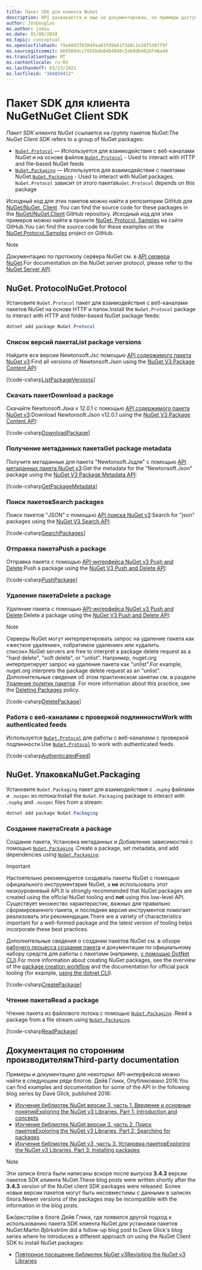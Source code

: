 ```yaml
---
title: Пакет SDK для клиента NuGet
description: API развивается и еще не документирован, но примеры доступны в блоге Дейв Гликк.
author: JonDouglas
ms.author: jodou
ms.date: 01/09/2018
ms.topic: conceptual
ms.openlocfilehash: f9e08d37b30dfea83fd9b61f168c1e20f530ff9f
ms.sourcegitcommit: bb9560dcc7055bde84b4940c5eb0db402bf46a48
ms.translationtype: MT
ms.contentlocale: ru-RU
ms.lasthandoff: 03/23/2021
ms.locfileid: "104859412"
---
```

# <a name="nuget-client-sdk"></a><span data-ttu-id="a72c9-103">Пакет SDK для клиента NuGet</span><span class="sxs-lookup"><span data-stu-id="a72c9-103">NuGet Client SDK</span></span>

<span data-ttu-id="a72c9-104">*Пакет SDK клиента NuGet* ссылается на группу пакетов NuGet:</span><span class="sxs-lookup"><span data-stu-id="a72c9-104">The *NuGet Client SDK* refers to a group of NuGet packages:</span></span>

* <span data-ttu-id="a72c9-105">[`NuGet.Protocol`](https://www.nuget.org/packages/NuGet.Protocol) — Используется для взаимодействия с веб-каналами NuGet и на основе файлов.</span><span class="sxs-lookup"><span data-stu-id="a72c9-105">[`NuGet.Protocol`](https://www.nuget.org/packages/NuGet.Protocol) - Used to interact with HTTP and file-based NuGet feeds</span></span>
* <span data-ttu-id="a72c9-106">[`NuGet.Packaging`](https://www.nuget.org/packages/NuGet.Packaging) — Используется для взаимодействия с пакетами NuGet.</span><span class="sxs-lookup"><span data-stu-id="a72c9-106">[`NuGet.Packaging`](https://www.nuget.org/packages/NuGet.Packaging) - Used to interact with NuGet packages.</span></span> <span data-ttu-id="a72c9-107">`NuGet.Protocol` зависит от этого пакета</span><span class="sxs-lookup"><span data-stu-id="a72c9-107">`NuGet.Protocol` depends on this package</span></span>

<span data-ttu-id="a72c9-108">Исходный код для этих пакетов можно найти в репозитории GitHub для [NuGet/NuGet. Client](https://github.com/NuGet/NuGet.Client) .</span><span class="sxs-lookup"><span data-stu-id="a72c9-108">You can find the source code for these packages in the [NuGet/NuGet.Client](https://github.com/NuGet/NuGet.Client) GitHub repository.</span></span>
<span data-ttu-id="a72c9-109">Исходный код для этих примеров можно найти в проекте [NuGet. Protocol. Samples](https://github.com/NuGet/Samples/tree/main/NuGetProtocolSamples) на сайте GitHub.</span><span class="sxs-lookup"><span data-stu-id="a72c9-109">You can find the source code for these examples on the [NuGet.Protocol.Samples](https://github.com/NuGet/Samples/tree/main/NuGetProtocolSamples) project on GitHub.</span></span>

> [!Note]
> <span data-ttu-id="a72c9-110">Документацию по протоколу сервера NuGet см. в [API сервера NuGet](~/api/overview.md).</span><span class="sxs-lookup"><span data-stu-id="a72c9-110">For documentation on the NuGet server protocol, please refer to the [NuGet Server API](~/api/overview.md).</span></span>

## <a name="nugetprotocol"></a><span data-ttu-id="a72c9-111">NuGet. Protocol</span><span class="sxs-lookup"><span data-stu-id="a72c9-111">NuGet.Protocol</span></span>

<span data-ttu-id="a72c9-112">Установите `NuGet.Protocol` пакет для взаимодействия с веб-каналами пакетов NuGet на основе HTTP и папок.</span><span class="sxs-lookup"><span data-stu-id="a72c9-112">Install the `NuGet.Protocol` package to interact with HTTP and folder-based NuGet package feeds:</span></span>

```ps1
dotnet add package NuGet.Protocol
```

### <a name="list-package-versions"></a><span data-ttu-id="a72c9-113">Список версий пакета</span><span class="sxs-lookup"><span data-stu-id="a72c9-113">List package versions</span></span>

<span data-ttu-id="a72c9-114">Найдите все версии Newtonsoft.Jsс помощью [API содержимого пакета NuGet v3](../api/package-base-address-resource.md#enumerate-package-versions):</span><span class="sxs-lookup"><span data-stu-id="a72c9-114">Find all versions of Newtonsoft.Json using the [NuGet V3 Package Content API](../api/package-base-address-resource.md#enumerate-package-versions):</span></span>

[!code-csharp[ListPackageVersions](~/../nuget-samples/NuGetProtocolSamples/Program.cs?name=ListPackageVersions)]

### <a name="download-a-package"></a><span data-ttu-id="a72c9-115">Скачать пакет</span><span class="sxs-lookup"><span data-stu-id="a72c9-115">Download a package</span></span>

<span data-ttu-id="a72c9-116">Скачайте Newtonsoft.Jsна v 12.0.1 с помощью [API содержимого пакета NuGet v3](../api/package-base-address-resource.md):</span><span class="sxs-lookup"><span data-stu-id="a72c9-116">Download Newtonsoft.Json v12.0.1 using the [NuGet V3 Package Content API](../api/package-base-address-resource.md):</span></span>

[!code-csharp[DownloadPackage](~/../nuget-samples/NuGetProtocolSamples/Program.cs?name=DownloadPackage)]

### <a name="get-package-metadata"></a><span data-ttu-id="a72c9-117">Получение метаданных пакета</span><span class="sxs-lookup"><span data-stu-id="a72c9-117">Get package metadata</span></span>

<span data-ttu-id="a72c9-118">Получите метаданные для пакета "Newtonsoft.Jsдля" с помощью [API метаданных пакета NuGet v3](../api/registration-base-url-resource.md):</span><span class="sxs-lookup"><span data-stu-id="a72c9-118">Get the metadata for the "Newtonsoft.Json" package using the [NuGet V3 Package Metadata API](../api/registration-base-url-resource.md):</span></span>

[!code-csharp[GetPackageMetadata](~/../nuget-samples/NuGetProtocolSamples/Program.cs?name=GetPackageMetadata)]

### <a name="search-packages"></a><span data-ttu-id="a72c9-119">Поиск пакетов</span><span class="sxs-lookup"><span data-stu-id="a72c9-119">Search packages</span></span>

<span data-ttu-id="a72c9-120">Поиск пакетов "JSON" с помощью [API поиска NuGet v3](../api/search-query-service-resource.md):</span><span class="sxs-lookup"><span data-stu-id="a72c9-120">Search for "json" packages using the [NuGet V3 Search API](../api/search-query-service-resource.md):</span></span>

[!code-csharp[SearchPackages](~/../nuget-samples/NuGetProtocolSamples/Program.cs?name=SearchPackages)]

### <a name="push-a-package"></a><span data-ttu-id="a72c9-121">Отправка пакета</span><span class="sxs-lookup"><span data-stu-id="a72c9-121">Push a package</span></span>

<span data-ttu-id="a72c9-122">Отправка пакета с помощью [API-интерфейса NuGet v3 Push and Delete](../api/package-publish-resource.md):</span><span class="sxs-lookup"><span data-stu-id="a72c9-122">Push a package using the [NuGet V3 Push and Delete API](../api/package-publish-resource.md):</span></span>

[!code-csharp[PushPackage](~/../nuget-samples/NuGetProtocolSamples/Program.cs?name=PushPackage)]

### <a name="delete-a-package"></a><span data-ttu-id="a72c9-123">Удаление пакета</span><span class="sxs-lookup"><span data-stu-id="a72c9-123">Delete a package</span></span>

<span data-ttu-id="a72c9-124">Удаление пакета с помощью [API-интерфейса NuGet v3 Push and Delete](../api/package-publish-resource.md):</span><span class="sxs-lookup"><span data-stu-id="a72c9-124">Delete a package using the [NuGet V3 Push and Delete API](../api/package-publish-resource.md):</span></span>

> [!Note]
> <span data-ttu-id="a72c9-125">Серверы NuGet могут интерпретировать запрос на удаление пакета как «жесткое удаление», «обратимое удаление» или «удалить список».</span><span class="sxs-lookup"><span data-stu-id="a72c9-125">NuGet servers are free to interpret a package delete request as a "hard delete", "soft delete", or "unlist".</span></span>
> <span data-ttu-id="a72c9-126">Например, nuget.org интерпретирует запрос на удаление пакета как "unlist".</span><span class="sxs-lookup"><span data-stu-id="a72c9-126">For example, nuget.org interprets the package delete request as an "unlist".</span></span> <span data-ttu-id="a72c9-127">Дополнительные сведения об этом практическом занятии см. в разделе [Удаление политик пакетов](../nuget-org/policies/deleting-packages.md) .</span><span class="sxs-lookup"><span data-stu-id="a72c9-127">For more information about this practice, see the [Deleting Packages](../nuget-org/policies/deleting-packages.md) policy.</span></span>

[!code-csharp[DeletePackage](~/../nuget-samples/NuGetProtocolSamples/Program.cs?name=DeletePackage)]

### <a name="work-with-authenticated-feeds"></a><span data-ttu-id="a72c9-128">Работа с веб-каналами с проверкой подлинности</span><span class="sxs-lookup"><span data-stu-id="a72c9-128">Work with authenticated feeds</span></span>

<span data-ttu-id="a72c9-129">Используется [`NuGet.Protocol`](https://www.nuget.org/packages/NuGet.Protocol) для работы с веб-каналами с проверкой подлинности.</span><span class="sxs-lookup"><span data-stu-id="a72c9-129">Use [`NuGet.Protocol`](https://www.nuget.org/packages/NuGet.Protocol) to work with authenticated feeds.</span></span>

[!code-csharp[AuthenticatedFeed](~/../nuget-samples/NuGetProtocolSamples/Program.cs?name=AuthenticatedFeed)]

## <a name="nugetpackaging"></a><span data-ttu-id="a72c9-130">NuGet. Упаковка</span><span class="sxs-lookup"><span data-stu-id="a72c9-130">NuGet.Packaging</span></span>

<span data-ttu-id="a72c9-131">Установите `NuGet.Packaging` пакет для взаимодействия с `.nupkg` файлами и `.nuspec` из потока:</span><span class="sxs-lookup"><span data-stu-id="a72c9-131">Install the `NuGet.Packaging` package to interact with `.nupkg` and `.nuspec` files from a stream:</span></span>

```ps1
dotnet add package NuGet.Packaging
```

### <a name="create-a-package"></a><span data-ttu-id="a72c9-132">Создание пакета</span><span class="sxs-lookup"><span data-stu-id="a72c9-132">Create a package</span></span>

<span data-ttu-id="a72c9-133">Создание пакета, Установка метаданных и Добавление зависимостей с помощью [`NuGet.Packaging`](https://www.nuget.org/packages/NuGet.Packaging) .</span><span class="sxs-lookup"><span data-stu-id="a72c9-133">Create a package, set metadata, and add dependencies using [`NuGet.Packaging`](https://www.nuget.org/packages/NuGet.Packaging).</span></span>

> [!IMPORTANT]
> <span data-ttu-id="a72c9-134">Настоятельно рекомендуется создавать пакеты NuGet с помощью официального инструментария NuGet, а **не** использовать этот низкоуровневый API.</span><span class="sxs-lookup"><span data-stu-id="a72c9-134">It is strongly recommended that NuGet packages are created using the official NuGet tooling and **not** using this low-level API.</span></span> <span data-ttu-id="a72c9-135">Существует множество характеристик, важных для правильно сформированного пакета, и последняя версия инструментов помогает реализовать эти рекомендации.</span><span class="sxs-lookup"><span data-stu-id="a72c9-135">There are a variety of characteristics important for a well-formed package and the latest version of tooling helps incorporate these best practices.</span></span>
> 
> <span data-ttu-id="a72c9-136">Дополнительные сведения о создании пакетов NuGet см. в обзоре [рабочего процесса создания пакета](../create-packages/overview-and-workflow.md) и документации по официальному набору средств для работы с пакетами (например, [с помощью DotNet CLI](../create-packages/creating-a-package-dotnet-cli.md)).</span><span class="sxs-lookup"><span data-stu-id="a72c9-136">For more information about creating NuGet packages, see the overview of the [package creation workflow](../create-packages/overview-and-workflow.md) and the documentation for official pack tooling (for example, [using the dotnet CLI](../create-packages/creating-a-package-dotnet-cli.md)).</span></span>

[!code-csharp[CreatePackage](~/../nuget-samples/NuGetProtocolSamples/Program.cs?name=CreatePackage)]

### <a name="read-a-package"></a><span data-ttu-id="a72c9-137">Чтение пакета</span><span class="sxs-lookup"><span data-stu-id="a72c9-137">Read a package</span></span>

<span data-ttu-id="a72c9-138">Чтение пакета из файлового потока с помощью [`NuGet.Packaging`](https://www.nuget.org/packages/NuGet.Packaging) .</span><span class="sxs-lookup"><span data-stu-id="a72c9-138">Read a package from a file stream using [`NuGet.Packaging`](https://www.nuget.org/packages/NuGet.Packaging).</span></span>

[!code-csharp[ReadPackage](~/../nuget-samples/NuGetProtocolSamples/Program.cs?name=ReadPackage)]

## <a name="third-party-documentation"></a><span data-ttu-id="a72c9-139">Документация по сторонним производителям</span><span class="sxs-lookup"><span data-stu-id="a72c9-139">Third-party documentation</span></span>

<span data-ttu-id="a72c9-140">Примеры и документацию для некоторых API-интерфейсов можно найти в следующем ряде блогов: Дейв Гликк, Опубликовано 2016.</span><span class="sxs-lookup"><span data-stu-id="a72c9-140">You can find examples and documentation for some of the API in the following blog series by Dave Glick, published 2016:</span></span>

- [<span data-ttu-id="a72c9-141">Изучение библиотек NuGet версии 3, часть 1. Введение и основные понятия</span><span class="sxs-lookup"><span data-stu-id="a72c9-141">Exploring the NuGet v3 Libraries, Part 1: Introduction and concepts</span></span>](http://daveaglick.com/posts/exploring-the-nuget-v3-libraries-part-1)
- [<span data-ttu-id="a72c9-142">Изучение библиотек NuGet версии 3. часть 2. Поиск пакетов</span><span class="sxs-lookup"><span data-stu-id="a72c9-142">Exploring the NuGet v3 Libraries, Part 2: Searching for packages</span></span>](http://daveaglick.com/posts/exploring-the-nuget-v3-libraries-part-2)
- [<span data-ttu-id="a72c9-143">Изучение библиотек NuGet v3, часть 3. Установка пакетов</span><span class="sxs-lookup"><span data-stu-id="a72c9-143">Exploring the NuGet v3 Libraries, Part 3: Installing packages</span></span>](http://daveaglick.com/posts/exploring-the-nuget-v3-libraries-part-3)

> [!Note]
> <span data-ttu-id="a72c9-144">Эти записи блога были написаны вскоре после выпуска **3.4.3** версии пакетов SDK клиента NuGet.</span><span class="sxs-lookup"><span data-stu-id="a72c9-144">These blog posts were written shortly after the **3.4.3** version of the NuGet client SDK packages were released.</span></span>
> <span data-ttu-id="a72c9-145">Более новые версии пакетов могут быть несовместимы с данными в записях блога.</span><span class="sxs-lookup"><span data-stu-id="a72c9-145">Newer versions of the packages may be incompatible with the information in the blog posts.</span></span>

<span data-ttu-id="a72c9-146">Бжöркстрöм в блоге Дейв Гликк, где появился другой подход к использованию пакета SDK клиента NuGet для установки пакетов NuGet:</span><span class="sxs-lookup"><span data-stu-id="a72c9-146">Martin Björkström did a follow-up blog post to Dave Glick's blog series where he introduces a different approach on using the NuGet Client SDK to install NuGet packages:</span></span>

- [<span data-ttu-id="a72c9-147">Повторное посещение библиотек NuGet v3</span><span class="sxs-lookup"><span data-stu-id="a72c9-147">Revisiting the NuGet v3 Libraries</span></span>](https://martinbjorkstrom.com/posts/2018-09-19-revisiting-nuget-client-libraries)
